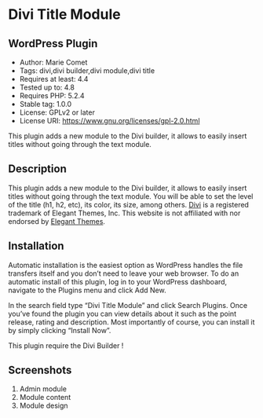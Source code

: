 Divi Title Module
========================
WordPress Plugin
---------------
* Author: Marie Comet
* Tags: divi,divi builder,divi module,divi title
* Requires at least: 4.4
* Tested up to: 4.8
* Requires PHP: 5.2.4
* Stable tag: 1.0.0
* License: GPLv2 or later
* License URI: https://www.gnu.org/licenses/gpl-2.0.html

This plugin adds a new module to the Divi builder, it allows to easily insert titles without going through the text module.

Description
---------------
This plugin adds a new module to the Divi builder, it allows to easily insert titles without going through the text module.
You will be able to set the level of the title (h1, h2, etc), its color, its size, among others.
<a href="https://www.elegantthemes.com/gallery/divi/" rel="nofollow">Divi</a> is a registered trademark of Elegant Themes, Inc. This website is not affiliated with nor endorsed by <a href="https://www.elegantthemes.com" rel="nofollow">Elegant Themes</a>.

Installation
---------------
Automatic installation is the easiest option as WordPress handles the file transfers itself and you don’t need to leave your web browser. To do an automatic install of this plugin, log in to your WordPress dashboard, navigate to the Plugins menu and click Add New.

In the search field type “Divi Title Module” and click Search Plugins. Once you’ve found the plugin you can view details about it such as the point release, rating and description. Most importantly of course, you can install it by simply clicking “Install Now”.

This plugin require the Divi Builder !

Screenshots
---------------
1. Admin module
2. Module content
3. Module design